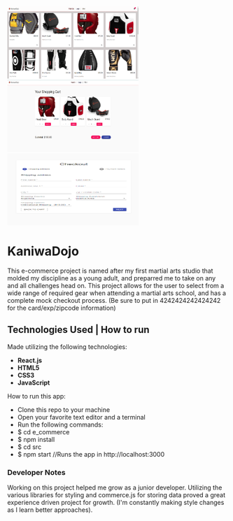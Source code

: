<img src="./src/assets/display1.png" alt="Kaniwa Dojo Martial Arts Store" width="300" height="165">
<img src="./src/assets/display2.png" alt="Kaniwa Dojo Martial Arts Store" width="300" height="165">
<img src="./src/assets/display3.png" alt="Kaniwa Dojo Martial Arts Store" width="300" height="165">

# KaniwaDojo
This e-commerce project is named after my first martial arts studio that molded my discipline as a young adult, and preparred me to take on any and all challenges head on.
This project allows for the user to select from a wide range of required gear when attending a martial arts school, and has a complete mock checkout process. (Be sure to put in 4242424242424242 for the card/exp/zipcode information)
## Technologies Used | How to run
Made utilizing the following technologies:
 * **React.js** 
 * **HTML5**
 * **CSS3**
 * **JavaScript**


How to run this app:
* Clone this repo to your machine
* Open your favorite text editor and a terminal
* Run the following commands: 
* $ cd e_commerce 
* $ npm install 
* $ cd src  
* $ npm start //Runs the app in http://localhost:3000
### Developer Notes

Working on this project helped me grow as a junior developer. Utilizing the various libraries for styling and commerce.js for storing data proved a great experience driven project for growth. (I'm constantly making style changes as I learn better approaches).

